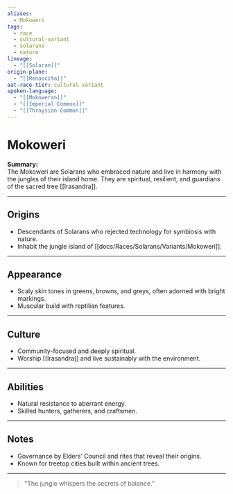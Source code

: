 ```yaml
---
aliases:
  - Mokoweri
tags:
  - race
  - cultural-variant
  - solarans
  - nature
lineage:
  - "[[Solaran]]"
origin-plane:
  - "[[Renascita]]"
aat-race-tier: cultural variant
spoken-language:
  - "[[Mokoweran]]"
  - "[[Imperial Common]]"
  - "[[Thraysian Common]]"
---
```


# Mokoweri

**Summary:**  
The Mokoweri are Solarans who embraced nature and live in harmony with the jungles of their island home. They are spiritual, resilient, and guardians of the sacred tree [[Irasandra]].

---

## Origins

- Descendants of Solarans who rejected technology for symbiosis with nature.  
- Inhabit the jungle island of [[docs/Races/Solarans/Variants/Mokoweri]].

---

## Appearance

- Scaly skin tones in greens, browns, and greys, often adorned with bright markings.  
- Muscular build with reptilian features.

---

## Culture

- Community-focused and deeply spiritual.  
- Worship [[Irasandra]] and live sustainably with the environment.

---

## Abilities

- Natural resistance to aberrant energy.  
- Skilled hunters, gatherers, and craftsmen.

---

## Notes

- Governance by Elders’ Council and rites that reveal their origins.  
- Known for treetop cities built within ancient trees.

---

> “The jungle whispers the secrets of balance.”
